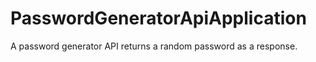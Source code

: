 # PasswordGeneratorApiApplication
A password generator API returns a random password as a response.
